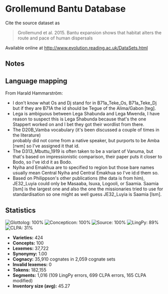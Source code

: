 # Grollemund Bantu Database

Cite the source dataset as

> Grollemund et al. 2015. Bantu expansion shows that habitat alters the route and pace of human dispersals

Available online at http://www.evolution.reading.ac.uk/DataSets.html

## Notes


Language mapping
----------------

From Harald Hammarström:

- I don't know what Os and Dj stand for in B71a_Teke_Os, B71a_Teke_Dj but if they are B71A 
  the id should be Tegue of the Alima/Gabon [teg].
- Lega is ambiguous between Lega Shabunda and Lega Mwenda, I have reason to suspect this 
  is Lega Shabunda because that's the one Stappert worked on and I bet they got their wordlist 
  from there.
- The D20B_Vamba vocabulary (it's been discussed a couple of times in the literature)  
  probably did not come from a native speaker, but purports to be Amba [rwm] so I've assigned 
  it that id.
- The D313_Mbuttu_1919 is often taken to be a variant of Vanuma, but that's based on 
  impressionistic comparison, their paper puts it closer to Bodo, so I've id:d it as Bodo.
- Nyiha and Emakhua are to specified to region but those bare names usually mean 
  Central Nyiha and Central Emakhua so I've id:d them so.
- Based on Philippson's other publications (the data is from him), JE32_Luyia could only be
  Masaaba, Isuxa, Logooli, or Saamia. Saamia [lsm] is the largest one and also the one the 
  missionaries tried to use for standardisation so one might as well guess JE32_Luyia is Saamia [lsm].



## Statistics
![Glottolog: 100%](https://img.shields.io/badge/Glottolog-100%25-brightgreen.svg "Glottolog: 100%") ![Concepticon: 100%](https://img.shields.io/badge/Concepticon-100%25-brightgreen.svg "Concepticon: 100%") ![Source: 100%](https://img.shields.io/badge/Source-100%25-brightgreen.svg "Source: 100%") ![LingPy: 89%](https://img.shields.io/badge/LingPy-89%25-yellowgreen.svg "LingPy: 89%") ![CLPA: 31%](https://img.shields.io/badge/CLPA-31%25-red.svg "CLPA: 31%")

- **Varieties:** 424
- **Concepts:** 100
- **Lexemes:** 37,722
- **Synonymy:** 1.00
- **Cognacy:** 35,910 cognates in 2,059 cognate sets
- **Invalid lexemes:** 0
- **Tokens:** 182,155
- **Segments:** 1,016 (109 LingPy errors, 699 CLPA errors, 165 CLPA modified)
- **Inventory size (avg):** 45.27